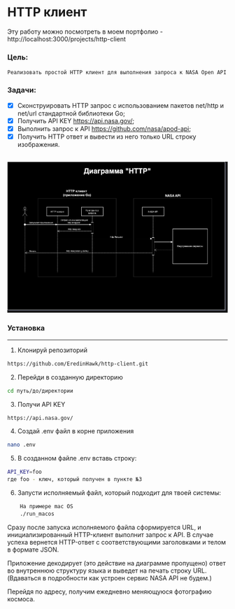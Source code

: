 # HTTP клиент
Эту работу можно посмотреть в моем портфолио - http://localhost:3000/projects/http-client

### Цель:
    Реализовать простой HTTP клиент для выполнения запроса к NASA Open API

### Задачи:
- [x] Сконструировать HTTP запрос с использованием пакетов net/http и net/url стандартной библиотеки Go;
- [x] Получить API KEY https://api.nasa.gov/;
- [x] Выполнить запрос к API https://github.com/nasa/apod-api;
- [x] Получить HTTP ответ и вывести из него только URL строку изображения.
<br><br/>

![alt text](/sheme.png)

### Установка
---
1. Клонируй репозиторий
```bash
https://github.com/EredinHawk/http-client.git
```
2. Перейди в созданную директорию
```bash
cd путь/до/директории
```
3. Получи API KEY
```bash
https://api.nasa.gov/
```
4. Создай .env файл в корне приложения
```bash
nano .env
```
5. В созданном файле .env вставь строку:
```bash
API_KEY=foo
где foo - ключ, который получен в пункте №3
```
6. Запусти исполняемый файл, который подходит для твоей системы:
```bash
    На примере mac OS
    ./run_macos
```

Сразу после запуска исполняемого файла сформируется URL, и инициализированный HTTP-клиент выполнит запрос к API. В случае успеха вернется HTTP-ответ с соответствующими заголовками и телом в формате JSON. 

Приложение декодирует (это действие на диаграмме пропущено) ответ во внутреннюю структуру языка и выведет на печать строку URL. (Вдаваться в подробности как устроен сервис NASA API не будем.)

Перейдя по адресу, получим ежедневно меняющуюся фотографию космоса.
